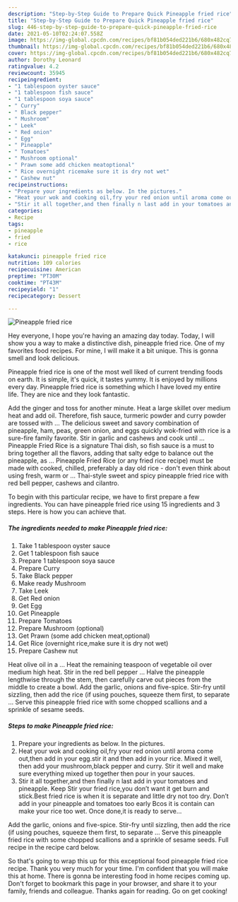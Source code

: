 ```yaml
---
description: "Step-by-Step Guide to Prepare Quick Pineapple fried rice"
title: "Step-by-Step Guide to Prepare Quick Pineapple fried rice"
slug: 446-step-by-step-guide-to-prepare-quick-pineapple-fried-rice
date: 2021-05-10T02:24:07.558Z
image: https://img-global.cpcdn.com/recipes/bf81b054ded221b6/680x482cq70/pineapple-fried-rice-recipe-main-photo.jpg
thumbnail: https://img-global.cpcdn.com/recipes/bf81b054ded221b6/680x482cq70/pineapple-fried-rice-recipe-main-photo.jpg
cover: https://img-global.cpcdn.com/recipes/bf81b054ded221b6/680x482cq70/pineapple-fried-rice-recipe-main-photo.jpg
author: Dorothy Leonard
ratingvalue: 4.2
reviewcount: 35945
recipeingredient:
- "1 tablespoon oyster sauce"
- "1 tablespoon fish sauce"
- "1 tablespoon soya sauce"
- " Curry"
- " Black pepper"
- " Mushroom"
- " Leek"
- " Red onion"
- " Egg"
- " Pineapple"
- " Tomatoes"
- " Mushroom optional"
- " Prawn some add chicken meatoptional"
- " Rice overnight ricemake sure it is dry not wet"
- " Cashew nut"
recipeinstructions:
- "Prepare your ingredients as below. In the pictures."
- "Heat your wok and cooking oil,fry your red onion until aroma come out,then add in your egg.stir it and then add in your rice. Mixed it well, then add your mushroom,black pepper and curry. Stir it well and make sure everything mixed up together then pour in your sauces."
- "Stir it all together,and then finally n last add in your tomatoes and pineapple. Keep Stir your fried rice,you don’t want it get burn and stick.Best fried rice is when it is separate and little dry not too dry. Don’t add in your pineapple and tomatoes too early Bcos it is contain can make your rice too wet. Once done,it is ready to serve..."
categories:
- Recipe
tags:
- pineapple
- fried
- rice

katakunci: pineapple fried rice 
nutrition: 109 calories
recipecuisine: American
preptime: "PT30M"
cooktime: "PT43M"
recipeyield: "1"
recipecategory: Dessert

---
```



![Pineapple fried rice](https://img-global.cpcdn.com/recipes/bf81b054ded221b6/680x482cq70/pineapple-fried-rice-recipe-main-photo.jpg)

Hey everyone, I hope you're having an amazing day today. Today, I will show you a way to make a distinctive dish, pineapple fried rice. One of my favorites food recipes. For mine, I will make it a bit unique. This is gonna smell and look delicious.

Pineapple fried rice is one of the most well liked of current trending foods on earth. It is simple, it's quick, it tastes yummy. It is enjoyed by millions every day. Pineapple fried rice is something which I have loved my entire life. They are nice and they look fantastic.

Add the ginger and toss for another minute. Heat a large skillet over medium heat and add oil. Therefore, fish sauce, turmeric powder and curry powder are tossed with … The delicious sweet and savory combination of pineapple, ham, peas, green onion, and eggs quickly wok-fried with rice is a sure-fire family favorite. Stir in garlic and cashews and cook until … Pineapple Fried Rice is a signature Thai dish, so fish sauce is a must to bring together all the flavors, adding that salty edge to balance out the pineapple, as … Pineapple Fried Rice (or any fried rice recipe) must be made with cooked, chilled, preferably a day old rice - don&#39;t even think about using fresh, warm or … Thai-style sweet and spicy pineapple fried rice with red bell pepper, cashews and cilantro.


To begin with this particular recipe, we have to first prepare a few ingredients. You can have pineapple fried rice using 15 ingredients and 3 steps. Here is how you can achieve that.

<!--inarticleads1-->

##### The ingredients needed to make Pineapple fried rice:

1. Take 1 tablespoon oyster sauce
1. Get 1 tablespoon fish sauce
1. Prepare 1 tablespoon soya sauce
1. Prepare  Curry
1. Take  Black pepper
1. Make ready  Mushroom
1. Take  Leek
1. Get  Red onion
1. Get  Egg
1. Get  Pineapple
1. Prepare  Tomatoes
1. Prepare  Mushroom (optional)
1. Get  Prawn (some add chicken meat,optional)
1. Get  Rice (overnight rice,make sure it is dry not wet)
1. Prepare  Cashew nut


Heat olive oil in a … Heat the remaining teaspoon of vegetable oil over medium high heat. Stir in the red bell pepper … Halve the pineapple lengthwise through the stem, then carefully carve out pieces from the middle to create a bowl. Add the garlic, onions and five-spice. Stir-fry until sizzling, then add the rice (if using pouches, squeeze them first, to separate … Serve this pineapple fried rice with some chopped scallions and a sprinkle of sesame seeds. 

<!--inarticleads2-->

##### Steps to make Pineapple fried rice:

1. Prepare your ingredients as below. In the pictures.
1. Heat your wok and cooking oil,fry your red onion until aroma come out,then add in your egg.stir it and then add in your rice. Mixed it well, then add your mushroom,black pepper and curry. Stir it well and make sure everything mixed up together then pour in your sauces.
1. Stir it all together,and then finally n last add in your tomatoes and pineapple. Keep Stir your fried rice,you don’t want it get burn and stick.Best fried rice is when it is separate and little dry not too dry. Don’t add in your pineapple and tomatoes too early Bcos it is contain can make your rice too wet. Once done,it is ready to serve...


Add the garlic, onions and five-spice. Stir-fry until sizzling, then add the rice (if using pouches, squeeze them first, to separate … Serve this pineapple fried rice with some chopped scallions and a sprinkle of sesame seeds. Full recipe in the recipe card below. 

So that's going to wrap this up for this exceptional food pineapple fried rice recipe. Thank you very much for your time. I'm confident that you will make this at home. There is gonna be interesting food in home recipes coming up. Don't forget to bookmark this page in your browser, and share it to your family, friends and colleague. Thanks again for reading. Go on get cooking!
